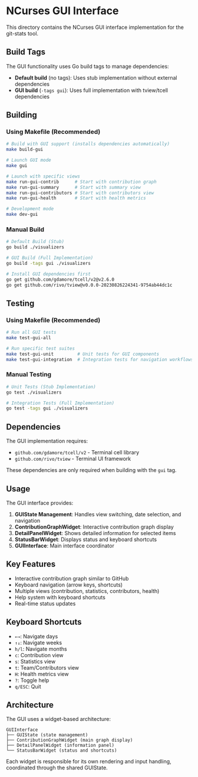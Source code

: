 # NCurses GUI Interface

This directory contains the NCurses GUI interface implementation for the git-stats tool.

## Build Tags

The GUI functionality uses Go build tags to manage dependencies:

- **Default build** (no tags): Uses stub implementation without external dependencies
- **GUI build** (`-tags gui`): Uses full implementation with tview/tcell dependencies

## Building

### Using Makefile (Recommended)
```bash
# Build with GUI support (installs dependencies automatically)
make build-gui

# Launch GUI mode
make gui

# Launch with specific views
make run-gui-contrib      # Start with contribution graph
make run-gui-summary      # Start with summary view
make run-gui-contributors # Start with contributors view
make run-gui-health       # Start with health metrics

# Development mode
make dev-gui
```

### Manual Build
```bash
# Default Build (Stub)
go build ./visualizers

# GUI Build (Full Implementation)
go build -tags gui ./visualizers

# Install GUI dependencies first
go get github.com/gdamore/tcell/v2@v2.6.0
go get github.com/rivo/tview@v0.0.0-20230826224341-9754ab44dc1c
```

## Testing

### Using Makefile (Recommended)
```bash
# Run all GUI tests
make test-gui-all

# Run specific test suites
make test-gui-unit         # Unit tests for GUI components
make test-gui-integration  # Integration tests for navigation workflows
```

### Manual Testing
```bash
# Unit Tests (Stub Implementation)
go test ./visualizers

# Integration Tests (Full Implementation)
go test -tags gui ./visualizers
```

## Dependencies

The GUI implementation requires:
- `github.com/gdamore/tcell/v2` - Terminal cell library
- `github.com/rivo/tview` - Terminal UI framework

These dependencies are only required when building with the `gui` tag.

## Usage

The GUI interface provides:

1. **GUIState Management**: Handles view switching, date selection, and navigation
2. **ContributionGraphWidget**: Interactive contribution graph display
3. **DetailPanelWidget**: Shows detailed information for selected items
4. **StatusBarWidget**: Displays status and keyboard shortcuts
5. **GUIInterface**: Main interface coordinator

## Key Features

- Interactive contribution graph similar to GitHub
- Keyboard navigation (arrow keys, shortcuts)
- Multiple views (contribution, statistics, contributors, health)
- Help system with keyboard shortcuts
- Real-time status updates

## Keyboard Shortcuts

- `←→`: Navigate days
- `↑↓`: Navigate weeks
- `h/l`: Navigate months
- `c`: Contribution view
- `s`: Statistics view
- `t`: Team/Contributors view
- `H`: Health metrics view
- `?`: Toggle help
- `q/ESC`: Quit

## Architecture

The GUI uses a widget-based architecture:

```
GUIInterface
├── GUIState (state management)
├── ContributionGraphWidget (main graph display)
├── DetailPanelWidget (information panel)
└── StatusBarWidget (status and shortcuts)
```

Each widget is responsible for its own rendering and input handling, coordinated through the shared GUIState.
